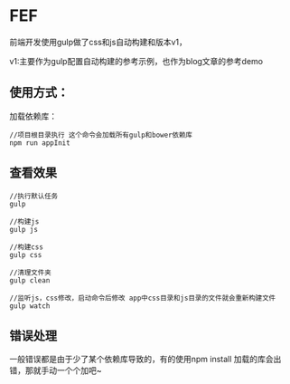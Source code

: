 # FEF

前端开发使用gulp做了css和js自动构建和版本v1，

v1:主要作为gulp配置自动构建的参考示例，也作为blog文章的参考demo

## 使用方式：

加载依赖库：

````
//项目根目录执行 这个命令会加载所有gulp和bower依赖库
npm run appInit

````

## 查看效果

````
//执行默认任务 
gulp 

//构建js
gulp js

//构建css
gulp css

//清理文件夹
gulp clean

//监听js，css修改，启动命令后修改 app中css目录和js目录的文件就会重新构建文件
gulp watch

````


## 错误处理

一般错误都是由于少了某个依赖库导致的，有的使用npm install 加载的库会出错，那就手动一个个加吧~ 

